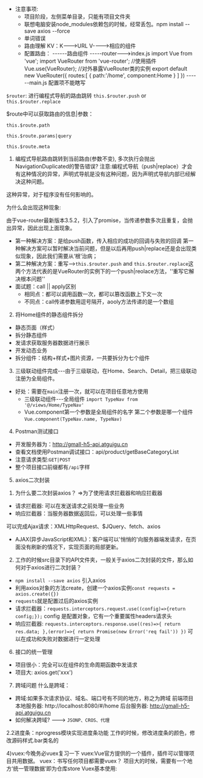 + 注意事项:
     + 项目阶段，左侧菜单目录，只能有项目文件夹
     + 联想电脑安装node_modules依赖包的时候，经常丢包。npm install --save axios --force
     + 单词错误
     + 路由理解
     KV：K--->URL  V---->相应的组件
     + 配置路由：
          ------路由组件
          -----router--->index.js
                    import Vue  from 'vue';
                    import VueRouter from 'vue-router';
                    //使用插件
                    Vue.use(VueRouter);
                    //对外暴露VueRouter类的实例
                    export default new VueRouter({
                         routes:[
                              {
                                   path:'/home',
                                   component:Home
                              }
                         ]
                    })
     ------main.js   配置项不能瞎写


`$router`: 进行编程式导航的路由跳转
`this.$router.push` or `this.$router.replace` 

$route中可以获取路由的信息|参数： 

`this.$route.path` 

`this.$route.params|query` 

`this.$route.meta`


1) 编程式导航路由跳转到当前路由(参数不变), 多次执行会抛出NavigationDuplicated的警告错误?
注意:编程式导航（push|replace）才会有这种情况的异常，声明式导航是没有这种问题，因为声明式导航内部已经解决这种问题。 

这种异常，对于程序没有任何影响的。 

为什么会出现这种现象: 

由于vue-router最新版本3.5.2，引入了promise，当传递参数多次且重复，会抛出异常，因此出现上面现象。 

+ 第一种解决方案：是给push函数，传入相应的成功的回调与失败的回调
第一种解决方案可以暂时解决当前问题，但是以后再用push|replace还是会出现类似现象，因此我们需要从‘根’治病；
+ 第二种解决方案：重写-->`this.$router.push` and `this.$router.replace`这两个方法代表的是VueRouter的实例下的一个push|reolace方法，''重写它解决根本问题''
+ 面试题：call || apply区别
     + 相同点：都可以调用函数一次，都可以篡改函数上下文一次
     + 不同点：call传递参数用逗号隔开，aooly方法传递的是一个数组

2) 将Home组件的静态组件拆分
+ 静态页面（样式）
+ 拆分静态组件
+ 发请求获取服务器数据进行展示
+ 开发动态业务
+ 拆分组件：结构+样式+图片资源，一共要拆分为七个组件 

3) 三级联动组件完成---由于三级联动，在Home、Search、Detail，把三级联动注册为全局组件。
+ 好处：需要在`main`注册一次，就可以在项目任意地方使用
     + 三级联动组件---全局组件
     `import TypeNav from '@/views/Home/TypeNav'`
     + Vue.component第一个参数是全局组件的名字 第二个参数是哪一个组件
     `Vue.component(TypeNav.name, TypeNav)`

4) Postman测试接口
+ 开发服务器为：http://gmall-h5-api.atguigu.cn
+ 查看文档使用Postman调试接口：api/product/getBaseCategoryList
+ 注意请求类型:`GET|POST`
+ 整个项目接口前缀都有`/api`字样





5) axios二次封装 

1. 为什么要二次封装axios？ 
=>为了使用请求拦截器和响应拦截器
+ 请求拦截器: 可以在发送请求之前处理一些业务
+ 响应拦截器：当服务器数据返回后，可以处理一些事情 

可以完成Ajax请求：XMLHttpRequest、$JQuery、fetch、axios
+ AJAX(异步JavaScript和XML)：客户端可以'悄悄的'向服务器端发请求，在页面没有刷新的情况下，实现页面的局部更新。
2. 工作的时候src目录下的API文件夹，一般关于axios二次封装的文件，那么如何对于axios进行二次封装？
+ `npm install --save axios` 引入axios 
+ 利用axios对象的方法create，创建一个axios实例`const requests = axios.create({})`
+ `requests`就是配置过后的axios实例
+ 请求拦截器：`requests.interceptors.request.use((config)=>{return config;});` config 是配置对象，它有一个重要属性headers请求头
+ 响应拦截器: `requests.interceptors.response.use((res)=>{
  return res.data;
},(error)=>{
  return Promise(new Error('req fail'))
})` 可以在成功和失败对数据进行一定处理

6) 接口的统一管理

+ 项目很小：完全可以在组件的生命周期函数中发请求 
+ 项目大: axios.get('xxx')

7) 跨域问题
什么是跨域：
+ 跨域:如果多次请求协议、域名、端口号有不同的地方，称之为跨域
前端项目本地服务器: http://localhost:8080/#/home
后台服务器: http://gmall-h5-api.atguigu.cn
+ 如何解决跨域? ---> `JSONP、CROS、代理`



2.2进度条：nprogress模块实现进度条功能
工作的时候，修改进度条的颜色，修改源码样式.bar类名的




4)vuex:今晚务必vuex复习一下
vuex:Vue官方提供的一个插件，插件可以管理项目共用数据。
vuex：书写任何项目都需要vuex？
项目大的时候，需要有一个地方‘统一管理数据’即为仓库store
Vuex基本使用:



















